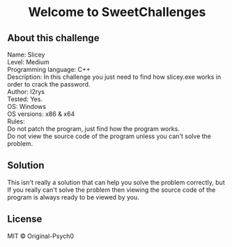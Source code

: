 <h1  align="center">Welcome to SweetChallenges</h1>

## About this challenge
<p>
Name: Slicey<br>
Level: Medium<br>
Programming language: C++<br>
Description: In this challenge you just need to find how slicey.exe works in order to crack the password.<br>
Author: I2rys<br>
Tested: Yes.<br>
OS: Windows<br>
OS versions: x86 & x64<br>
Rules:<br>
Do not patch the program, just find how the program works.<br>
Do not view the source code of the program unless you can't solve the problem.
</p>

## Solution
This isn't really a solution that can help you solve the problem correctly, but If you really can't solve the problem then viewing the source code of the program is always ready to be viewed by you.


## License
MIT © Original-Psych0